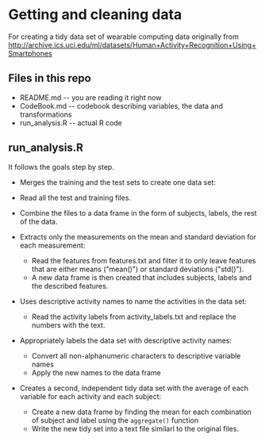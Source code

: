 # Getting and cleaning data

For creating a tidy data set of wearable computing data originally from http://archive.ics.uci.edu/ml/datasets/Human+Activity+Recognition+Using+Smartphones

## Files in this repo
* README.md -- you are reading it right now
* CodeBook.md -- codebook describing variables, the data and transformations
* run_analysis.R -- actual R code

## run_analysis.R
It follows the goals step by step.

*  Merges the training and the test sets to create one data set:
  * Read all the test and training files.
  * Combine the files to a data frame in the form of subjects, labels, the rest of the data.

* Extracts only the measurements on the mean and standard deviation for each measurement:
  * Read the features from features.txt and filter it to only leave features that are either means ("mean()") or standard deviations ("std()").
  * A new data frame is then created that includes subjects, labels and the described features.

* Uses descriptive activity names to name the activities in the data set:
  * Read the activity labels from activity_labels.txt and replace the numbers with the text.

* Appropriately labels the data set with descriptive activity names:
  * Convert all non-alphanumeric characters to descriptive variable names
  * Apply the new names to the data frame
  
* Creates a second, independent tidy data set with the average of each variable for each activity and each subject:
  * Create a new data frame by finding the mean for each combination of subject and label using the `aggregate()` function
  * Write the new tidy set into a text file similarl to the original files.
